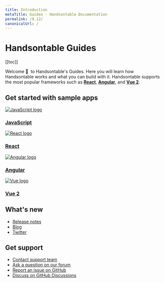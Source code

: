 ```yaml
---
title: Introduction
metaTitle: Guides - Handsontable Documentation
permalink: /9.12/
canonicalUrl: /
---
```


# Handsontable Guides

[[toc]]

Welcome 👋&nbsp; to Handsontable's Guides. Here you will learn how Handsontable works and what you can build with it. Handsontable supports the most popular frameworks such as **[React](@/guides/integrate-with-react/react-simple-example.md)**, **[Angular](@/guides/integrate-with-angular/angular-simple-example.md)**, and **[Vue 2](@/guides/integrate-with-vue/vue-simple-example.md)**.

## Get started with sample apps

<div class="row-items-container">
    <a href="/docs/9.12/hello-world" class="row-item">
     <img class="integration-framework-logo" src="/docs/9.12/img/pages/introduction/javascript.svg" alt="JavaScript logo" />
     <h3>JavaScript</h3>
    </a>

   <a href="/docs/9.12/react-simple-example" class="row-item">
   <img class="integration-framework-logo" src="/docs/9.12/img/pages/introduction/react.svg" alt="React logo" />
    <h3>React</h3>
   </a>

   <a href="/docs/9.12/angular-simple-example" class="row-item">
    <img class="integration-framework-logo" src="/docs/9.12/img/pages/introduction/angular.svg" alt="Angular logo" />
    <h3>Angular</h3>
   </a>

   <a href="/docs/9.12/vue-simple-example" class="row-item">
    <img class="integration-framework-logo" src="/docs/9.12/img/pages/introduction/vue.svg" alt="Vue logo" />
    <h3>Vue 2</h3>
   </a>
</div>

## What's new

- [Release notes](@/guides/upgrade-and-migration/release-notes.md)
- [Blog](https://handsontable.com/blog)
- [Twitter](https://twitter.com/handsontable)

## Get support

- [Contact support team](https://handsontable.com/contact?category=technical_support)
- [Ask a question on our forum](https://forum.handsontable.com)
- [Report an issue on GitHub](https://github.com/handsontable/handsontable/issues)
- [Discuss on GitHub Discussions](https://github.com/handsontable/handsontable/discussions)
